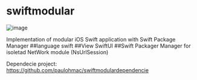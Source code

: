 # swiftmodular
![image](https://github.com/paulohmac/swiftmodular/assets/52679852/0c6007d4-f54b-4f18-a7fd-ed9d87a21f67)


Implementation of modular iOS Swift application with Swift Package Manager
##language swift
##View SwiftUI
##Swift Packager Manager for isoletad NetWork module (NsUrlSession)

Dependecie project:
https://github.com/paulohmac/swiftmodulardependencie



